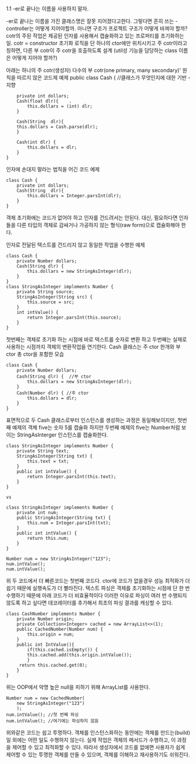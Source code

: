 1.1 -er로 끝나는 이름을 사용하지 말자.

-er로 끝나는 이름을 가진 클래스명은 잘못 지어졌다고한다. 그렇다면 흔히 쓰는 -controller는 어떻게 지어야할까. 아니면 구조가 프로젝트 구조가 어떻게 바껴야 할까?
cotr의 주된 작업은 제공된 인자를 사용해서 캡슐화하고 있는 프로퍼티를 초기화하는 일. cotr = constructor
초기화 로직을 단 하나의 ctor에만 위치시키고 주 cotr이라고 칭하면, 다른 부 cotr이 주 cotr을 호출하도록 설계
(util성 기능을 담당하는 class 이름은 어떻게 지어야 할까?)

아래는 하나의 주 cotr(생성자) 다수의 부 cotr(one primary, many secondary)' 원칙을 따르지 않은 코드제 예제
    public class Cash { //클래스가 무엇인지에 대한 기반 - 지향
    
        private int dollars;
        Cash(float dlr){    .
            this.dollars = (int) dlr;
        }
    
        Cash(String  dlr){
        this.dollars = Cash.parse(dlr);
        }
        
        Cash(int dlr) {
            this.dollars = dlr;
        }
    }    

인자에 손대지 말라는 법칙을 어긴 코드 예제
    
    class Cash {
        private int dollars;
        Cash(String  dlr){
            this.dollars = Integer.parsInt(dlr);
        }
    }
객체 초기화에는 코드가 없어야 하고 인자를 건드려서는 안된다.
대신, 필요하다면 인자들을 다른 타입의 객체로 감싸거나 가공하지 않는 형식(raw form)으로 캡슐화해야 한다.

인자로 전달된 텍스트를 건드리지 않고 동일한 작업을 수행한 예제

    class Cash {
        private Number dollars;
        Cash(String dlr) {
            this.dollars = new StringAsInteger(dlr);
        }
    }
    class StringAsInteger implements Number {
        private String source;
        StringAsInteger(String src) {
            this.source = src;
        }
        int intValue() {
            return Integer.parsInt(this.source);
        }        
    }

첫번째는 객체로 초기화 하는 시점에 바로 텍스트를 숫자로 변환 하고
두번째는 실제로 사용하는 시점까지 객체의 변환작업을 연기한다.
Cash 클래스는 주 ctor 한개와 부 ctor 총 ctor을 포함한 모습

    class Cash {
        private Number dollars;
        Cash(String dlr) {  //부 ctor
            this.dollars = new StringAsInteger(dlr);
        }
        Cash(Number dlr) { //주 ctor
            this.dollars = dlr;
        }          
    }

표면적으로 두 Cash 클래스로부터 인스턴스를 생성하는 과정은 동일해보이지만,
첫번째 예제의 객체 five는 숫자 5를 캡슐화 하지만 두번째 예제의 five는 Number처럼 보이는 StringAsInterger 인스턴스를 캡슐화한다.
        
    class StringAsInteger implements Number {
        private String text;
        StringAsInteger(String txt) {
            this.text = txt;
        }
        public int intValue() {
            return Integer.parsInt(this.text);
        }        
    }
    
    vs
    
    class StringAsInteger implements Number {
        private int num;
        public StringAsInteger(String txt) {
            this.num = Integer.parsInt(txt);
        }
        public int intValue() {
            return this.num;
        }        
    }
    
    Number num = new StringAsInteger("123");
    num.intValue();
    num.intValue();
    
    
위 두 코드에서 더 빠른코드는 첫번째 코드다.
ctor에 코드가 없을경우 성능 최적화가 더 쉽기 때문에 실행속도가 더 빨라진다.
텍스트 파싱은 객체를 초기화하는 시점에 단 한 번 수행하기 때문에 아래 코드가 더 비효율적이다
이러한 이유로 파싱이 여러 번 수행되지 않도록 하고 싶다면 데코레이터를 추가해서 최초의 파싱 결과를 캐싱할 수 있다.

    class CashNumber implements Number {
        private Number origin;
        private Collection<Integer> cached = new ArrayList<>(1);
        public CachedNumber(Number num) {
            this.origin = num;
        }
        public int IntValue(){
            if(this.cached.isEmpty()) {
            this.cached.add(this.origin.intValue());
            }
         return this.cached.get(0);   
        }
    }    
위는 OOP에서 악명 높은 null을 피하기 위해 ArrayList를 사용한다. 
    
    Number num = new CachedNumber(
        new StringAsInteger("123")
        );
    num.intValue(); //첫 번째 파싱
    num.intValue(); //여기에는 파싱하지 않음

위와같은 코드는 쉽고 투명하다. 객체를 인스턴스화하는 동안에는 객체를 만드는(build)일 외에는 어떤 일도 수행하지 않는다.
실제 작업은 객체의 메서드가 수행하고, 이 과정을 제어할 수 있고 최적화할 수 있다.
따라서 생성자에서 코드를 없애면 사용자가 쉽게 제어할 수 있는 투명한 객체를 만들 수 있으며, 객체를 이해하고 재사용하기도 쉬워진다.
